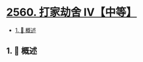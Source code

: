 # [2560. 打家劫舍 IV【中等】](https://github.com/Tdahuyou/TNotes.leetcode/tree/main/notes/2560.%20%E6%89%93%E5%AE%B6%E5%8A%AB%E8%88%8D%20IV%E3%80%90%E4%B8%AD%E7%AD%89%E3%80%91)

<!-- region:toc -->

- [1. 📝 概述](#1--概述)

<!-- endregion:toc -->

## 1. 📝 概述
